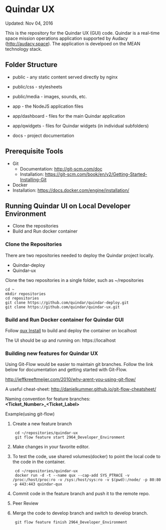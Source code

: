 # Quindar UX
Updated: Nov 04, 2016

This is the repository for the Quindar UX (GUI) code. Quindar is a real-time space mission operations application supported by Audacy (http://audacy.space). The application is develpoed on the MEAN technology stack.



## Folder Structure

* public        - any static content served directly by nginx
 * public/css    - stylesheets
 * public/media  - images, sounds, etc.

* app           - the NodeJS application files
 * app/dashboard     - files for the main Quindar application
 * app/qwidgets      - files for Quindar widgets (in individual subfolders)

* docs          - project documentation


## Prerequisite Tools

* Git
  * Documentation: http://git-scm.com/doc 
  * Installation: https://git-scm.com/book/en/v2/Getting-Started-Installing-Git
*	Docker
  * Installation: https://docs.docker.com/engine/installation/
  
## Running Quindar UI on Local Developer Environment	

* Clone the repositories
* Build and Run docker container

### Clone the Repositories
There are two repositories needed to deploy the Quindar project locally. 
* Quindar-deploy
* Quindar-ux

Clone the two repositories in a single folder, such as ~/repositories

    cd ~
    mkdir repositories
    cd repositories
    git clone https://github.com/quindar/quindar-deploy.git
    git clone https://github.com/quindar/quindar-ux.git
    
### Build and Run Docker container for Quindar GUI
Follow [qux Install](https://github.com/quindar/quindar-deploy/blob/master/README.md) to build and deploy the container on localhost

The UI should be up and running on: https://localhost

### Building new features for Quindar UX
Using Git-Flow would be easier to maintain git branches. Follow the link below for documentation and getting started with Git-Flow.

http://jeffkreeftmeijer.com/2010/why-arent-you-using-git-flow/

A useful cheat-sheet: http://danielkummer.github.io/git-flow-cheatsheet/ 

Naming convention for feature branches: 
**\<Ticket_Number\>_\<Ticket_Label\>**

Example(using git-flow)

1. Create a new feature branch

        cd ~/repositories/quindar-ux
        git flow feature start 2964_Developer_Environment

2. Make changes in your favorite editor.
3. To test the code, use shared volumes(docker) to point the local code to the code in the container.

        cd ~/repositories/quindar-ux
        docker run -d -t --name qux --cap-add SYS_PTRACE -v /proc:/host/proc:ro -v /sys:/host/sys:ro -v $(pwd):/node/ -p 80:80 -p 443:443 quindar-qux

4. Commit code in the feature branch and push it to the remote repo.
5. Peer Review
6. Merge the code to develop branch and switch to develop branch.

        git flow feature finish 2964_Developer_Environment



